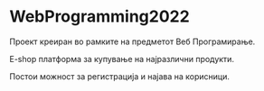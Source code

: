 # WebProgramming2022

Проект креиран во рамките на предметот Веб Програмирање.

E-shop платформа за купување на најразлични продукти. 

Постои можност за регистрација и најава на корисници.
